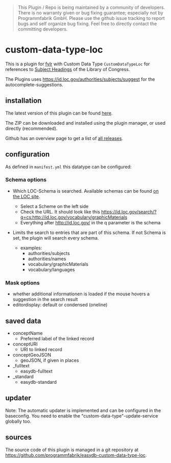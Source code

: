 > This Plugin / Repo is being maintained by a community of developers.
There is no warranty given or bug fixing guarantee; especially not by
Programmfabrik GmbH. Please use the github issue tracking to report bugs
and self organize bug fixing. Feel free to directly contact the committing
developers.

# custom-data-type-loc

This is a plugin for [fylr](https://docs.fylr.io/) with Custom Data Type `CustomDataTypeLoc` for references to [Subject Headings](https://id.loc.gov/search/?q=cs:http://id.loc.gov/authorities/subjects) of the Library of Congress.

The Plugins uses <https://id.loc.gov/authorities/subjects/suggest> for the autocomplete-suggestions.

## installation

The latest version of this plugin can be found [here](https://github.com/programmfabrik/fylr-plugin-custom-data-type-loc/releases/latest/download/customDataTypeLoc.zip).

The ZIP can be downloaded and installed using the plugin manager, or used directly (recommended).

Github has an overview page to get a list of [all releases](https://github.com/programmfabrik/fylr-plugin-custom-data-type-loc/releases/).

## configuration

As defined in `manifest.yml` this datatype can be configured:

### Schema options

* Which LOC-Schema is searched. Available schemas can be found [on the LOC site](https://id.loc.gov/search/).
    * Select a Scheme on the left side
    * Check the URL. It should look like this https://id.loc.gov/search/?q=cs:http://id.loc.gov/vocabulary/graphicMaterials
    * Everything after http://id.loc.gov/ in the q parameter is the schema

* Limits the search to entries that are part of this schema. If not Schema is set, the plugin will search every schema.
     * examples:
        * authorities/subjects
        * authorities/names
        * vocabulary/graphicMaterials
        * vocabulary/languages

### Mask options

* whether additional informationen is loaded if the mouse hovers a suggestion in the search result
* editordisplay: default or condensed (oneline)

## saved data
* conceptName
    * Preferred label of the linked record
* conceptURI
    * URI to linked record
* conceptGeoJSON
    * geoJSON, if given in places 
* _fulltext
    * easydb-fulltext
* _standard
    * easydb-standard

## updater
Note: The automatic updater is implemented and can be configured in the baseconfig. You need to enable the "custom-data-type"-update-service globally too.



## sources

The source code of this plugin is managed in a git repository at <https://github.com/programmfabrik/easydb-custom-data-type-loc>.
